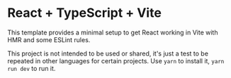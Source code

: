 # React + TypeScript + Vite

This template provides a minimal setup to get React working in Vite with HMR and some ESLint rules.

This project is not intended to be used or shared, it's just a test to be repeated in other languages for certain projects.
Use `yarn` to install it, `yarn run dev` to run it.
